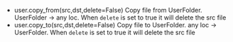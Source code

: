 - user.copy_from(src,dst,delete=False) Copy file from UserFolder. UserFolder -> any loc. When `delete` is set to true it will delete the src file
- user.copy_to(src,dst,delete=False) Copy file to UserFolder. any loc -> UserFolder. When `delete` is set to true it will delete the src file
